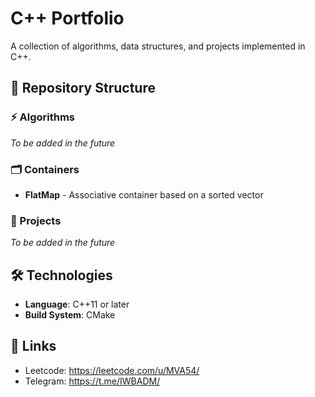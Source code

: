 # C++ Portfolio

A collection of algorithms, data structures, and projects implemented in C++.

## 📁 Repository Structure

### ⚡ Algorithms
*To be added in the future*

### 🗂️ Containers
- **FlatMap** - Associative container based on a sorted vector

### 🚀 Projects
*To be added in the future*

## 🛠️ Technologies
- **Language**: C++11 or later
- **Build System**: CMake

## 🔗 Links
- Leetcode: https://leetcode.com/u/MVA54/
- Telegram: https://t.me/IWBADM/
